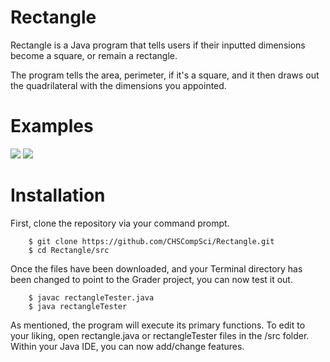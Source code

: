 Rectangle
====

Rectangle is a Java program that tells users if their inputted dimensions become a square, or remain a rectangle. 

The program tells the area, perimeter, if it's a square, and it then draws out the quadrilateral with the dimensions you appointed. 

Examples
====

<img src="https://raw.github.com/CHSCompSci/Rectangle/master/bin/Screen%20Shot%202013-01-13%20at%206.40.52%20PM.png">

<img src="https://raw.github.com/CHSCompSci/Rectangle/master/bin/Screen%20Shot%202013-01-13%20at%206.40.59%20PM.png">



Installation
====

First, clone the repository via your command prompt.

		$ git clone https://github.com/CHSCompSci/Rectangle.git
		$ cd Rectangle/src

Once the files have been downloaded, and your Terminal directory has been changed to point to the Grader project, you can now test it out.

		$ javac rectangleTester.java
		$ java rectangleTester

As mentioned, the program will execute its primary functions. To edit to your liking, open rectangle.java or rectangleTester files in the /src folder. Within your Java IDE, you can now add/change features. 
